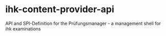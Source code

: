 # ihk-content-provider-api
API and SPI-Definition for the Prüfungsmanager - a management shell for ihk examinations
